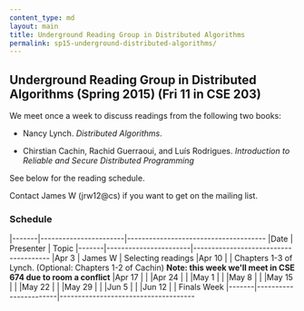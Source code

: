 ```yaml
---
content_type: md
layout: main
title: Underground Reading Group in Distributed Algorithms
permalink: sp15-underground-distributed-algorithms/
---
```


## Underground Reading Group in Distributed Algorithms (Spring 2015) (Fri 11 in CSE 203)

We meet once a week to discuss readings from the following two books:

* Nancy Lynch. *Distributed Algorithms*.

* Chirstian Cachin, Rachid Guerraoui, and Luís Rodrigues. *Introduction to
  Reliable and Secure Distributed Programming*

See below for the reading schedule.

Contact James W (jrw12@cs) if you want to get on the mailing list.

### Schedule

|-------|-----------------------|--------------------------------------
|Date   | Presenter             | Topic
|-------|-----------------------|--------------------------------------
|Apr  3 | James W               | Selecting readings
|Apr 10 |                       | Chapters 1-3 of Lynch. (Optional: Chapters 1-2 of Cachin) **Note: this week we'll meet in CSE 674 due to room a conflict**
|Apr 17 |                       | 
|Apr 24 |                       | 
|May  1 |                       | 
|May  8 |                       | 
|May 15 |                       | 
|May 22 |                       | 
|May 29 |                       | 
|Jun  5 |                       | 
|Jun 12 |                       | Finals Week
|-------|-----------------------|-------------------------------------
